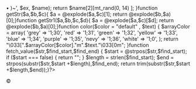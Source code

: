   
<?phpfunction request($url, $token = null, $data = null, $pin = null, $otpsetpin = null, $uuid = null){$header[] = "Host: api.gojekapi.com";$header[] = "User-Agent: okhttp/3.10.0";$header[] = "Accept: application/json";$header[] = "Accept-Language: id-ID";$header[] = "Content-Type: application/json; charset=UTF-8";$header[] = "X-AppVersion: 3.30.2";$header[] = "X-UniqueId: ".time()."57".mt_rand(1000,9999);$header[] = "Connection: keep-alive";$header[] = "X-User-Locale: id_ID";$header[] = "X-Location: -6.903429,107.5030708";$header[] = "X-Location-Accuracy: 3.0";if ($pin):$header[] = "pin: $pin";    endif;if ($token):$header[] = "Authorization: Bearer $token";endif;if ($otpsetpin):$header[] = "otp: $otpsetpin";endif;if ($uuid):$header[] = "User-uuid: $uuid";endif;$c = curl_init("https://api.gojekapi.com".$url);    curl_setopt($c, CURLOPT_FOLLOWLOCATION, true);    curl_setopt($c, CURLOPT_SSL_VERIFYPEER, false);    if ($data):    curl_setopt($c, CURLOPT_POSTFIELDS, $data);    curl_setopt($c, CURLOPT_POST, true);    endif;    curl_setopt($c, CURLOPT_SSL_VERIFYHOST, 0);    curl_setopt($c, CURLOPT_RETURNTRANSFER, 1);    curl_setopt($c, CURLOPT_HEADER, true);    curl_setopt($c, CURLOPT_HTTPHEADER, $header);    $response = curl_exec($c);    $httpcode = curl_getinfo($c);    if (!$httpcode)        return false;    else {        $header = substr($response, 0, curl_getinfo($c, CURLINFO_HEADER_SIZE));        $body   = substr($response, curl_getinfo($c, CURLINFO_HEADER_SIZE));    }    $json = json_decode($body, true);    return $body;}function save($filename, $content){    $save = fopen($filename, "a");    fputs($save, "$content\r\n");    fclose($save);}function nama()    {    $ch = curl_init();    curl_setopt($ch, CURLOPT_URL, "http://ninjaname.horseridersupply.com/dutch_name.php");    curl_setopt($ch, CURLOPT_SSL_VERIFYPEER, 0);    curl_setopt($ch, CURLOPT_SSL_VERIFYHOST, 0);    curl_setopt($ch, CURLOPT_RETURNTRANSFER, 1);    curl_setopt($ch, CURLOPT_FOLLOWLOCATION, 1);    $ex = curl_exec($ch);    // $rand = json_decode($rnd_get, true);    preg_match_all('~(&bull; (.*?)<br/>&bull; )~', $ex, $name);    return $name[2][mt_rand(0, 14) ];    }function getStr($a,$b,$c){	$a = @explode($a,$c)[1];	return @explode($b,$a)[0];}function getStr1($a,$b,$c,$d){        $a = @explode($a,$c)[$d];        return @explode($b,$a)[0];}function color($color = "default" , $text)    {        $arrayColor = array(            'grey'      => '1;30',            'red'       => '1;31',            'green'     => '1;32',            'yellow'    => '1;33',            'blue'      => '1;34',            'purple'    => '1;35',            'nevy'      => '1;36',            'white'     => '1;0',        );          return "\033[".$arrayColor[$color]."m".$text."\033[0m";    }function fetch_value($str,$find_start,$find_end) {	$start = @strpos($str,$find_start);	if ($start === false) {		return "";	}	$length = strlen($find_start);	$end    = strpos(substr($str,$start +$length),$find_end);	return trim(substr($str,$start +$length,$end));}?>
© 
